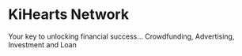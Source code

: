 # KiHearts Network

Your key to unlocking financial success...
Crowdfunding, Advertising, Investment and Loan
